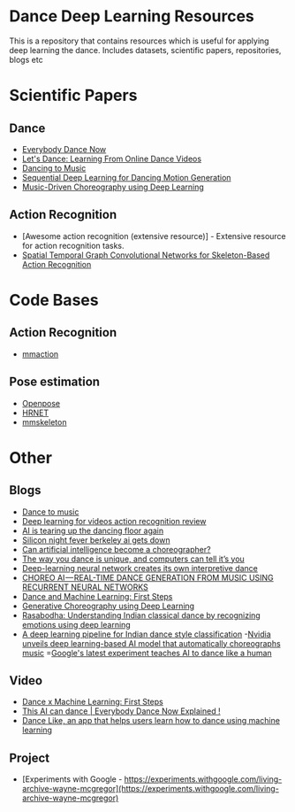# Dance Deep Learning Resources
This is a repository that contains resources which is useful for applying deep learning the dance. Includes datasets, scientific papers, repositories, blogs etc 

# Scientific Papers
## Dance
- [Everybody Dance Now](https://arxiv.org/abs/1808.07371)
- [Let's Dance: Learning From Online Dance Videos](https://arxiv.org/abs/1801.07388)
- [Dancing to Music](https://arxiv.org/abs/1911.02001)
- [Sequential Deep Learning for Dancing Motion Generation](http://www.osaka-kyoiku.ac.jp/~challeng/SIG-Challenge-046/SIG-Challenge-046-08.pdf)
- [Music-Driven Choreography using Deep Learning](https://dspace.library.uvic.ca/bitstream/handle/1828/10787/Jia_Xueyao_MASc_2019.pdf?sequence=1&isAllowed=y)

## Action Recognition
- [Awesome action recognition (extensive resource)] - Extensive resource for action recognition tasks.
- [Spatial Temporal Graph Convolutional Networks for Skeleton-Based Action Recognition](https://arxiv.org/abs/1801.07455)

# Code Bases
## Action Recognition
- [mmaction](https://github.com/open-mmlab/mmaction)

## Pose estimation
- [Openpose](https://github.com/CMU-Perceptual-Computing-Lab/openpose)
- [HRNET](https://github.com/HRNet/Higher-HRNet-Human-Pose-Estimation)
- [mmskeleton](https://github.com/open-mmlab/mmskeleton)

# Other
## Blogs
- [Dance to music](https://news.developer.nvidia.com/nvidia-dance-to-music-neurips/)
- [Deep learning for videos action recognition review](http://blog.qure.ai/notes/deep-learning-for-videos-action-recognition-review)
- [AI is tearing up the dancing floor again](https://syncedreview.com/2019/11/22/ai-is-tearing-up-the-dancing-floor-again/)
- [Silicon night fever berkeley ai gets down](https://medium.com/syncedreview/silicon-night-fever-berkeley-ai-gets-down-1ed0a7c6cfd0)
- [Can artificial intelligence become a choreographer?](https://www.latimes.com/entertainment/arts/la-et-cm-wayne-mcgregor-artificial-intelligence-premiere-20190710-story.html)
- [The way you dance is unique, and computers can tell it’s you](https://neurosciencenews.com/ai-dancing-15509/)
- [Deep-learning neural network creates its own interpretive dance](https://www.extremetech.com/extreme/227287-deep-learning-neural-network-creates-its-own-interpretive-dance)
- [CHOREO AI — REAL-TIME DANCE GENERATION FROM MUSIC USING RECURRENT NEURAL NETWORKS](https://mc.ai/choreo-ai%E2%80%8A-%E2%80%8Areal-time-dance-generation-from-music-using-recurrent-neural-networks/)
- [Dance and Machine Learning: First Steps](https://www.so-far.online/dance-and-machine-learning-first-steps/)
-  [Generative Choreography using Deep Learning](https://www.researchgate.net/publication/303448892_Generative_Choreography_using_Deep_Learning)
- [Rasabodha: Understanding Indian classical dance by recognizing emotions using deep learning](https://www.sciencedirect.com/science/article/abs/pii/S003132031830030X)
- [A deep learning pipeline for Indian dance style classification](https://ui.adsabs.harvard.edu/abs/2018SPIE10696E..11D/abstract)
-[Nvidia unveils deep learning-based AI model that automatically choreographs music](https://www.neowin.net/news/nvidia-unveils-deep-learning-based-ai-model-that-automatically-choreographs-music/)
=[Google's latest experiment teaches AI to dance like a human](https://www.wired.co.uk/article/google-ai-wayne-mcgregor-dance-choreography)

## Video
- [Dance x Machine Learning: First Steps](https://medium.com/@kcimc/discrete-figures-7d9e9c275c47)
- [This AI can dance | Everybody Dance Now Explained !](https://www.youtube.com/watch?v=vya2wOk26GA)
-  [Dance Like, an app that helps users learn how to dance using machine learning](https://www.youtube.com/watch?v=T99oyqImToM)

## Project
- [Experiments with Google - https://experiments.withgoogle.com/living-archive-wayne-mcgregor](https://experiments.withgoogle.com/living-archive-wayne-mcgregor)

